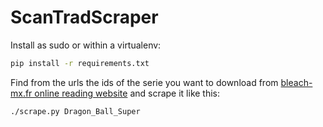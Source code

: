 # ScanTradScraper

Install as sudo or within a virtualenv:

```bash
pip install -r requirements.txt
```

Find from the urls the ids of the serie you want to download from [bleach-mx.fr online reading website](http://www.bleach-mx.fr/lecture-en-ligne/) and scrape it like this:

```bash
./scrape.py Dragon_Ball_Super
```
